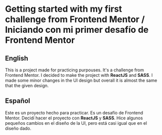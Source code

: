 # Getting started with my first challenge from Frontend Mentor / Iniciando con mi primer desafío de Frontend Mentor

## English
This is a project made for practicing purpouses. It's a challenge from Frontend Mentor.
I decided to make the project with **ReactJS** and **SASS**. 
I made some minor changes in the UI design but overall it is almost the same that the given design. 

## Español
Este es un proyecto hecho para practicar. Es un desafío de Frontend Mentor.
Decidí hacer el proyecto con **ReactJS** y **SASS**.
Hice algunos pequeños cambios en el diseño de la UI, pero está casi igual que en el diseño dado. 
